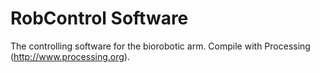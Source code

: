# RobControl Software

The controlling software for the biorobotic arm.
Compile with Processing (http://www.processing.org).
